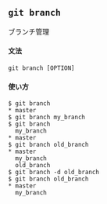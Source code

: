## `git branch`

ブランチ管理

#### 文法

```
git branch [OPTION]
```

#### 使い方

```
$ git branch
* master
$ git branch my_branch
$ git branch
  my_branch
* master
$ git branch old_branch
* master
  my_branch
  old_branch
$ git branch -d old_branch
$ git branch old_branch
* master
  my_branch
  ```

